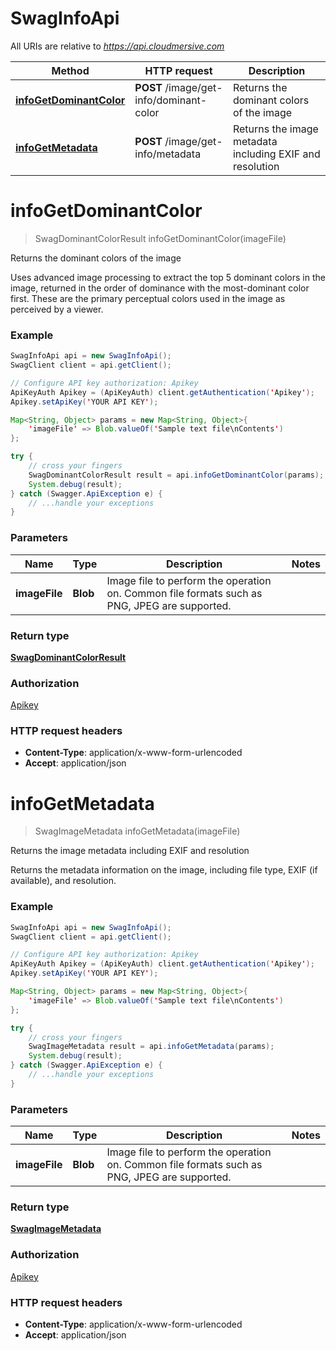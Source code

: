 # SwagInfoApi

All URIs are relative to *https://api.cloudmersive.com*

Method | HTTP request | Description
------------- | ------------- | -------------
[**infoGetDominantColor**](SwagInfoApi.md#infoGetDominantColor) | **POST** /image/get-info/dominant-color | Returns the dominant colors of the image
[**infoGetMetadata**](SwagInfoApi.md#infoGetMetadata) | **POST** /image/get-info/metadata | Returns the image metadata including EXIF and resolution


<a name="infoGetDominantColor"></a>
# **infoGetDominantColor**
> SwagDominantColorResult infoGetDominantColor(imageFile)

Returns the dominant colors of the image

Uses advanced image processing to extract the top 5 dominant colors in the image, returned in the order of dominance with the most-dominant color first.  These are the primary perceptual colors used in the image as perceived by a viewer.

### Example
```java
SwagInfoApi api = new SwagInfoApi();
SwagClient client = api.getClient();

// Configure API key authorization: Apikey
ApiKeyAuth Apikey = (ApiKeyAuth) client.getAuthentication('Apikey');
Apikey.setApiKey('YOUR API KEY');

Map<String, Object> params = new Map<String, Object>{
    'imageFile' => Blob.valueOf('Sample text file\nContents')
};

try {
    // cross your fingers
    SwagDominantColorResult result = api.infoGetDominantColor(params);
    System.debug(result);
} catch (Swagger.ApiException e) {
    // ...handle your exceptions
}
```

### Parameters

Name | Type | Description  | Notes
------------- | ------------- | ------------- | -------------
 **imageFile** | **Blob**| Image file to perform the operation on.  Common file formats such as PNG, JPEG are supported. |

### Return type

[**SwagDominantColorResult**](SwagDominantColorResult.md)

### Authorization

[Apikey](../README.md#Apikey)

### HTTP request headers

 - **Content-Type**: application/x-www-form-urlencoded
 - **Accept**: application/json

<a name="infoGetMetadata"></a>
# **infoGetMetadata**
> SwagImageMetadata infoGetMetadata(imageFile)

Returns the image metadata including EXIF and resolution

Returns the metadata information on the image, including file type, EXIF (if available), and resolution.

### Example
```java
SwagInfoApi api = new SwagInfoApi();
SwagClient client = api.getClient();

// Configure API key authorization: Apikey
ApiKeyAuth Apikey = (ApiKeyAuth) client.getAuthentication('Apikey');
Apikey.setApiKey('YOUR API KEY');

Map<String, Object> params = new Map<String, Object>{
    'imageFile' => Blob.valueOf('Sample text file\nContents')
};

try {
    // cross your fingers
    SwagImageMetadata result = api.infoGetMetadata(params);
    System.debug(result);
} catch (Swagger.ApiException e) {
    // ...handle your exceptions
}
```

### Parameters

Name | Type | Description  | Notes
------------- | ------------- | ------------- | -------------
 **imageFile** | **Blob**| Image file to perform the operation on.  Common file formats such as PNG, JPEG are supported. |

### Return type

[**SwagImageMetadata**](SwagImageMetadata.md)

### Authorization

[Apikey](../README.md#Apikey)

### HTTP request headers

 - **Content-Type**: application/x-www-form-urlencoded
 - **Accept**: application/json

